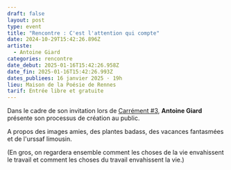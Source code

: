 ```yaml
---
draft: false
layout: post
type: event
title: "Rencontre : C'est l'attention qui compte"
date: 2024-10-29T15:42:26.896Z
artiste:
  - Antoine Giard
categories: rencontre
date_debut: 2025-01-16T15:42:26.958Z
date_fin: 2025-01-16T15:42:26.993Z
dates_publiees: 16 janvier 2025 · 19h
lieu: Maison de la Poésie de Rennes
tarif: Entrée libre et gratuite
---
```

Dans le cadre de son invitation lors de [Carrément #3](https://maiporennes.fr/residence/2024/11/19/carr-ment-3), **Antoine Giard** présente son processus de création au public.

A propos des images amies, des plantes badass, des vacances fantasmées et de l'urssaf limousin.

(En gros, on regardera ensemble comment les choses de la vie envahissent le travail et comment les choses du travail envahissent la vie.)